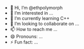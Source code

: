 - 👋 Hi, I’m @ethpolymorph
- 👀 I’m interested in ...
- 🌱 I’m currently learning С++
- 💞️ I’m looking to collaborate on ...
- 📫 How to reach me ...
- 😄 Pronouns: ...
- ⚡ Fun fact: ...

<!---
ethpolymorph/ethpolymorph is a ✨ special ✨ repository because its `README.md` (this file) appears on your GitHub profile.
You can click the Preview link to take a look at your changes.
--->
